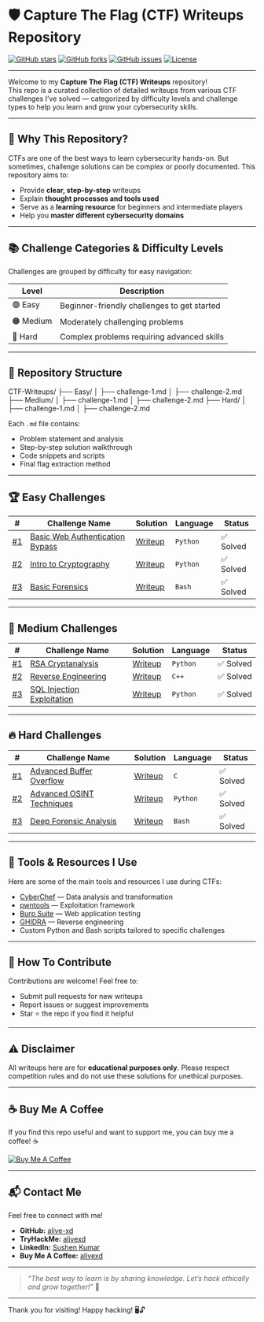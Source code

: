 # 🛡️ Capture The Flag (CTF) Writeups Repository

[![GitHub stars](https://img.shields.io/github/stars/alive-xd/your-repo-name?style=social)](https://github.com/alive-xd/your-repo-name/stargazers)
[![GitHub forks](https://img.shields.io/github/forks/alive-xd/your-repo-name?style=social)](https://github.com/alive-xd/your-repo-name/network)
[![GitHub issues](https://img.shields.io/github/issues/alive-xd/your-repo-name)](https://github.com/alive-xd/your-repo-name/issues)
[![License](https://img.shields.io/github/license/alive-xd/your-repo-name)](LICENSE)

---

Welcome to my **Capture The Flag (CTF) Writeups** repository!  
This repo is a curated collection of detailed writeups from various CTF challenges I’ve solved — categorized by difficulty levels and challenge types to help you learn and grow your cybersecurity skills.

---

## 🚀 Why This Repository?

CTFs are one of the best ways to learn cybersecurity hands-on. But sometimes, challenge solutions can be complex or poorly documented. This repository aims to:

- Provide **clear, step-by-step** writeups  
- Explain **thought processes and tools used**  
- Serve as a **learning resource** for beginners and intermediate players  
- Help you **master different cybersecurity domains**

---

## 📚 Challenge Categories & Difficulty Levels

Challenges are grouped by difficulty for easy navigation:

| Level   | Description                                 |
|---------|---------------------------------------------|
| 🟢 Easy | Beginner-friendly challenges to get started|
| 🟠 Medium | Moderately challenging problems            |
| 🔴 Hard | Complex problems requiring advanced skills |

---

## 📂 Repository Structure

CTF-Writeups/
├── Easy/
│ ├── challenge-1.md
│ ├── challenge-2.md
├── Medium/
│ ├── challenge-1.md
│ ├── challenge-2.md
├── Hard/
│ ├── challenge-1.md
│ ├── challenge-2.md


Each `.md` file contains:  
- Problem statement and analysis  
- Step-by-step solution walkthrough  
- Code snippets and scripts  
- Final flag extraction method  

---

## 🏆 Easy Challenges

| #   | Challenge Name                                   | Solution                                  | Language | Status  |
|-----|------------------------------------------------|-------------------------------------------|----------|---------|
| [#1](Easy/HTB-Web-Bypass.md) | [Basic Web Authentication Bypass](Easy/HTB-Web-Bypass.md) | [Writeup](Easy/HTB-Web-Bypass.md)        | `Python` | ✅ Solved |
| [#2](Easy/picoCTF-Crypto-Basics.md) | [Intro to Cryptography](Easy/picoCTF-Crypto-Basics.md)     | [Writeup](Easy/picoCTF-Crypto-Basics.md) | `Python` | ✅ Solved |
| [#3](Easy/THM-Forensics1.md) | [Basic Forensics](Easy/THM-Forensics1.md)                   | [Writeup](Easy/THM-Forensics1.md)         | `Bash`   | ✅ Solved |

---

## 🏅 Medium Challenges

| #   | Challenge Name                                   | Solution                                  | Language | Status  |
|-----|------------------------------------------------|-------------------------------------------|----------|---------|
| [#1](Medium/HTB-RSA-Decrypt.md) | [RSA Cryptanalysis](Medium/HTB-RSA-Decrypt.md)             | [Writeup](Medium/HTB-RSA-Decrypt.md)       | `Python` | ✅ Solved |
| [#2](Medium/GoogleCTF-Reverse.md) | [Reverse Engineering](Medium/GoogleCTF-Reverse.md)         | [Writeup](Medium/GoogleCTF-Reverse.md)     | `C++`    | ✅ Solved |
| [#3](Medium/picoCTF-Web-Exploitation.md) | [SQL Injection Exploitation](Medium/picoCTF-Web-Exploitation.md) | [Writeup](Medium/picoCTF-Web-Exploitation.md) | `Python` | ✅ Solved |

---

## 🔥 Hard Challenges

| #   | Challenge Name                                   | Solution                                  | Language | Status  |
|-----|------------------------------------------------|-------------------------------------------|----------|---------|
| [#1](Hard/HTB-Binary-Exploit.md) | [Advanced Buffer Overflow](Hard/HTB-Binary-Exploit.md)     | [Writeup](Hard/HTB-Binary-Exploit.md)      | `C`      | ✅ Solved |
| [#2](Hard/GoogleCTF-OSINT.md) | [Advanced OSINT Techniques](Hard/GoogleCTF-OSINT.md)         | [Writeup](Hard/GoogleCTF-OSINT.md)          | `Python` | ✅ Solved |
| [#3](Hard/DEFCON-Forensics.md) | [Deep Forensic Analysis](Hard/DEFCON-Forensics.md)           | [Writeup](Hard/DEFCON-Forensics.md)          | `Bash`   | ✅ Solved |

---

## 🧰 Tools & Resources I Use

Here are some of the main tools and resources I use during CTFs:  

- [CyberChef](https://gchq.github.io/CyberChef/) — Data analysis and transformation  
- [pwntools](https://github.com/Gallopsled/pwntools) — Exploitation framework  
- [Burp Suite](https://portswigger.net/burp) — Web application testing  
- [GHIDRA](https://ghidra-sre.org/) — Reverse engineering  
- Custom Python and Bash scripts tailored to specific challenges  

---

## 📖 How To Contribute

Contributions are welcome! Feel free to:  
- Submit pull requests for new writeups  
- Report issues or suggest improvements  
- Star ⭐ the repo if you find it helpful

---

## ⚠️ Disclaimer

All writeups here are for **educational purposes only**. Please respect competition rules and do not use these solutions for unethical purposes.

---

## ☕ Buy Me A Coffee

If you find this repo useful and want to support me, you can buy me a coffee! ☕  

[![Buy Me A Coffee](https://img.shields.io/badge/Buy_Me_A_Coffee-FF813F?style=for-the-badge&logo=buy-me-a-coffee&logoColor=white)](https://www.buymeacoffee.com/alivexd)

---

## 📬 Contact Me

Feel free to connect with me!  

- **GitHub:** [alive-xd](https://github.com/alive-xd)  
- **TryHackMe:** [alivexd](https://tryhackme.com/p/alivexd)  
- **LinkedIn:** [Sushen Kumar](https://linkedin.com/in/sushen-kumar)  
- **Buy Me A Coffee:** [alivexd](https://www.buymeacoffee.com/alivexd)  

---

> _“The best way to learn is by sharing knowledge. Let’s hack ethically and grow together!”_ 🚀

---

Thank you for visiting! Happy hacking! 🖥️🔓
